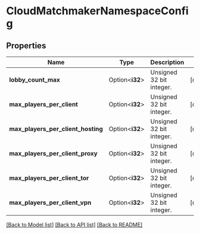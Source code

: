 # CloudMatchmakerNamespaceConfig

## Properties

Name | Type | Description | Notes
------------ | ------------- | ------------- | -------------
**lobby_count_max** | Option<**i32**> | Unsigned 32 bit integer. | [optional]
**max_players_per_client** | Option<**i32**> | Unsigned 32 bit integer. | [optional]
**max_players_per_client_hosting** | Option<**i32**> | Unsigned 32 bit integer. | [optional]
**max_players_per_client_proxy** | Option<**i32**> | Unsigned 32 bit integer. | [optional]
**max_players_per_client_tor** | Option<**i32**> | Unsigned 32 bit integer. | [optional]
**max_players_per_client_vpn** | Option<**i32**> | Unsigned 32 bit integer. | [optional]

[[Back to Model list]](../README.md#documentation-for-models) [[Back to API list]](../README.md#documentation-for-api-endpoints) [[Back to README]](../README.md)


